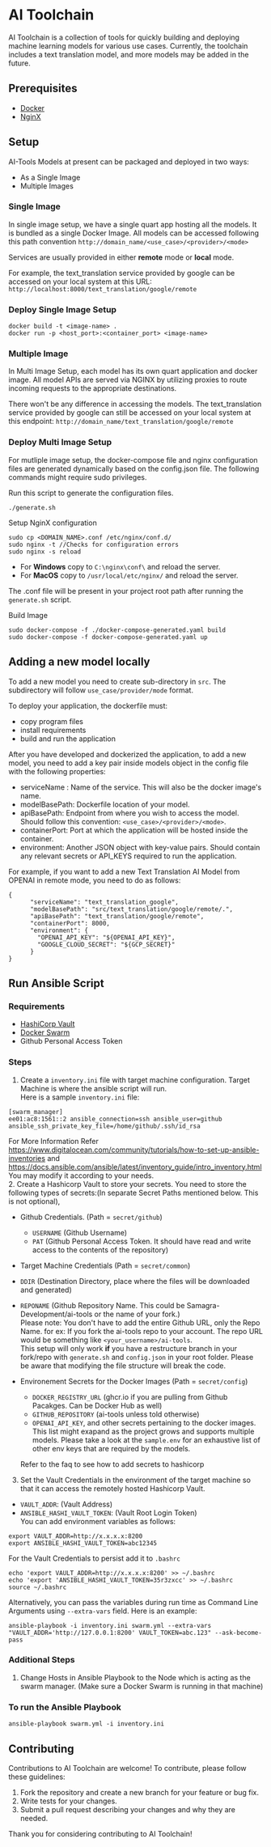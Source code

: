# AI Toolchain
AI Toolchain is a collection of tools for quickly building and deploying machine learning models for various use cases. Currently, the toolchain includes a text translation model, and more models may be added in the future.

## Prerequisites

- [Docker](https://docs.docker.com/)
- [NginX](https://www.nginx.com/resources/wiki/start/)

## Setup

AI-Tools Models at present can be packaged and deployed in two ways:
- As a Single Image
- Multiple Images

### Single Image
In single image setup, we have a single quart app hosting all the models. It is bundled as a single Docker Image. All models can be accessed following this path convention 
`http://domain_name/<use_case>/<provider>/<mode>`

Services are usually provided in either **remote** mode or **local** mode.  

For example, the text_translation service provided by google can be accessed on your local system at this URL:
`http://localhost:8000/text_translation/google/remote`

### Deploy Single Image Setup
```
docker build -t <image-name> .
docker run -p <host_port>:<container_port> <image-name>
```

### Multiple Image
In Multi Image Setup, each model has its own quart application and docker image. All model APIs are served via NGINX by utilizing proxies to route incoming requests to the appropriate destinations.  

There won't be any difference in accessing the models. The text_translation service provided by google can still be accessed on your local system at this endpoint:
`http://domain_name/text_translation/google/remote`

### Deploy Multi Image Setup
For mutliple image setup, the docker-compose file and nginx configuration files are generated dynamically based on the config.json file. The following commands might require sudo privileges.   

Run this script to generate the configuration files. 
```
./generate.sh
```
Setup NginX configuration
```
sudo cp <DOMAIN_NAME>.conf /etc/nginx/conf.d/
sudo nginx -t //Checks for configuration errors
sudo nginx -s reload
```
- For **Windows** copy to `C:\nginx\conf\` and reload the server.
- For **MacOS** copy to `/usr/local/etc/nginx/` and reload the server.

The .conf file will be present in your project root path after running the `generate.sh` script.  

Build Image
```
sudo docker-compose -f ./docker-compose-generated.yaml build
sudo docker-compose -f docker-compose-generated.yaml up
```

## Adding a new model locally
To add a new model you need to create sub-directory in `src`. The subdirectory will follow `use_case/provider/mode` format.

To deploy your application, the dockerfile must:
- copy program files
- install requirements
- build and run the application

After you have developed and dockerized the application, to add a new model, you need to add a key pair inside models object in the config file with the following properties:

- serviceName : Name of the service. This will also be the docker image's name. 
- modelBasePath: Dockerfile location of your model.
- apiBasePath: Endpoint from where you wish to access the model. Should follow this convention: `<use_case>/<provider>/<mode>`.
- containerPort: Port at which the application will be hosted inside the container.
- environment: Another JSON object with key-value pairs. Should contain any relevant secrets or API_KEYS required to run the application.

For example, if you want to add a new Text Translation AI Model from OPENAI in remote mode, you need to do as follows:
```
{
      "serviceName": "text_translation_google",
      "modelBasePath": "src/text_translation/google/remote/.",
      "apiBasePath": "text_translation/google/remote",
      "containerPort": 8000,
      "environment": {
        "OPENAI_API_KEY": "${OPENAI_API_KEY}",
        "GOOGLE_CLOUD_SECRET": "${GCP_SECRET}"
      }
}
```
## Run Ansible Script

### Requirements
- [HashiCorp Vault](https://www.hashicorp.com/products/vault)
- [Docker Swarm](https://docs.docker.com/engine/swarm/)
- Github Personal Access Token

### Steps

1. Create a `inventory.ini` file with target machine configuration. Target Machine is where the ansible script will run.  
Here is a sample `inventory.ini` file:  
```
[swarm_manager]
ee01:ac8:1561::2 ansible_connection=ssh ansible_user=github ansible_ssh_private_key_file=/home/github/.ssh/id_rsa
```  
For More Information Refer https://www.digitalocean.com/community/tutorials/how-to-set-up-ansible-inventories and https://docs.ansible.com/ansible/latest/inventory_guide/intro_inventory.html
You may modify it according to your needs.  
2. Create a Hashicorp Vault to store your secrets. You need to store the following types of secrets:(In separate Secret Paths mentioned below. This is not optional),
- Github Credentials. (Path = `secret/github`)
  - `USERNAME` (Github Username)
  - `PAT` (Github Personal Access Token. It should have read and write access to the contents of the repository)
- Target Machine Credentials (Path = `secret/common`)
 - `DDIR` (Destination Directory, place where the files will be downloaded and generated)
 - `REPONAME` (Github Repository Name. This could be Samagra-Development/ai-tools or the name of your fork.)  
 Please note: You don't have to add the entire Github URL, only the Repo Name. for ex: If you fork the ai-tools repo to your account. The repo URL would be something like `<your_username>/ai-tools`.  
 This setup will only work **if** you have a restructure branch in your fork/repo with `generate.sh` and `config.json` in your root folder. Please be aware that modifying the file structure will break the code.
- Environement Secrets for the Docker Images (Path  = `secret/config`)  
  - `DOCKER_REGISTRY_URL` (ghcr.io if you are pulling from Github Pacakges. Can be Docker Hub as well)
  - `GITHUB_REPOSITORY` (ai-tools unless told otherwise)
  - `OPENAI_API_KEY`, and other secrets pertaining to the docker images. This list might exapand as the project grows and supports multiple models. Please take a look at the `sample.env` for an exhaustive list of other env keys that are required by the models.

  Refer to the faq to see how to add secrets to hashicorp
3. Set the Vault Credentials in the environment of the target machine so that it can access the remotely hosted Hashicorp Vault.
  - `VAULT_ADDR`: (Vault Address)
  - `ANSIBLE_HASHI_VAULT_TOKEN`: (Vault Root Login Token)  
You can add environment variables as follows:
```
export VAULT_ADDR=http://x.x.x.x:8200
export ANSIBLE_HASHI_VAULT_TOKEN=abc12345
```
For the Vault Credentials to persist add it to `.bashrc`
```
echo 'export VAULT_ADDR=http://x.x.x.x:8200' >> ~/.bashrc
echo 'export 'ANSIBLE_HASHI_VAULT_TOKEN=35r3zxcc' >> ~/.bashrc
source ~/.bashrc
```

Alternatively, you can pass the variables during run time as Command Line Arguments using `--extra-vars` field. 
Here is an example:   
```
ansible-playbook -i inventory.ini swarm.yml --extra-vars "VAULT_ADDR='http://127.0.0.1:8200' VAULT_TOKEN=abc.123" --ask-become-pass
```

### Additional Steps
1. Change Hosts in Ansible Playbook to the Node which is acting as the swarm manager. (Make sure a Docker Swarm is running in that machine)

### To run the Ansible Playbook
```
ansible-playbook swarm.yml -i inventory.ini
```
## Contributing
Contributions to AI Toolchain are welcome! To contribute, please follow these guidelines:

1. Fork the repository and create a new branch for your feature or bug fix.
2. Write tests for your changes.
3. Submit a pull request describing your changes and why they are needed.

Thank you for considering contributing to AI Toolchain!
